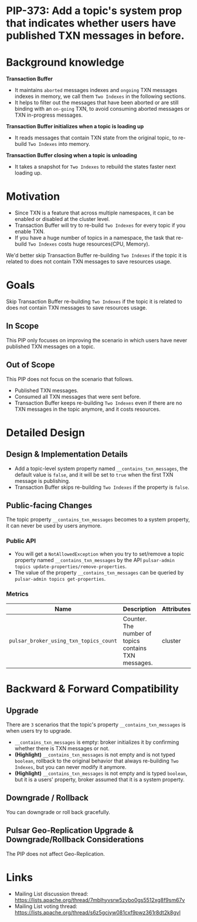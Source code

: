 # PIP-373: Add a topic's system prop that indicates whether users have published TXN messages in before.

# Background knowledge

**Transaction Buffer**
- It maintains `aborted` messages indexes and `ongoing` TXN messages indexes in memory, we call them `Two Indexes` in the following sections.
- It helps to filter out the messages that have been aborted or are still binding with an `on-going` TXN, to avoid consuming aborted messages or TXN in-progress messages.

**Transaction Buffer initializes when a topic is loading up**
- It reads messages that contain TXN state from the original topic, to re-build `Two Indexes` into memory.

**Transaction Buffer closing when a topic is unloading**
- It takes a snapshot for `Two Indexes` to rebuild the states faster next loading up.

# Motivation

- Since TXN is a feature that across multiple namespaces, it can be enabled or disabled at the cluster level.
- Transaction Buffer will try to re-build `Two Indexes` for every topic if you enable TXN.
- If you have a huge number of topics in a namespace, the task that re-build `Two Indexes` costs huge resources(CPU, Memory).

We'd better skip Transaction Buffer re-building `Two Indexes` if the topic it is related to does not contain TXN messages to save resources usage.

# Goals

Skip Transaction Buffer re-building `Two Indexes` if the topic it is related to does not contain TXN messages to save resources usage.

## In Scope

This PIP only focuses on improving the scenario in which users have never published TXN messages on a topic.

## Out of Scope

This PIP does not focus on the scenario that follows.
- Published TXN messages.
- Consumed all TXN messages that were sent before.
- Transaction Buffer keeps re-building `Two Indexes` even if there are no TXN messages in the topic anymore, and it costs resources.

# Detailed Design

## Design & Implementation Details

- Add a topic-level system property named `__contains_txn_messages`, the default value is `false`, and it will be set to `true` when the first TXN message is publishing.
- Transaction Buffer skips re-building `Two Indexes` if the property is `false`.

## Public-facing Changes

The topic property `__contains_txn_messages` becomes to a system property, it can never be used by users anymore. 

### Public API
- You will get a `NotAllowedException` when you try to set/remove a topic property named `__contains_txn_messages` by the API `pulsar-admin topics update-properties/remove-properties`.
- The value of the property `__contains_txn_messages` can be queried by `pulsar-admin topics get-properties`.


### Metrics
| Name                                       | Description                                         | Attributes | Units|
|--------------------------------------------|-----------------------------------------------------| --- | --- |
| `pulsar_broker_using_txn_topics_count` | Counter. The number of topics contains TXN messages. | cluster | - |

# Backward & Forward Compatibility

## Upgrade

There are `3` scenarios that the topic's property `__contains_txn_messages` is when users try to upgrade.
- `__contains_txn_messages` is empty: broker initializes it by confirming whether there is TXN messages or not.
- **(Highlight)** `__contains_txn_messages` is not empty and is not typed `boolean`, rollback to the original behavior that always re-building `Two Indexes`, but you can never modify it anymore.
- **(Highlight)** `__contains_txn_messages` is not empty and is typed `boolean`, but it is a users' property, broker assumed that it is a system property.

## Downgrade / Rollback

You can downgrade or roll back gracefully.

## Pulsar Geo-Replication Upgrade & Downgrade/Rollback Considerations

The PIP does not affect Geo-Replication.

# Links
* Mailing List discussion thread: https://lists.apache.org/thread/7mblhyvsrw5zybo0gs5512xg8f9sm67v
* Mailing List voting thread: https://lists.apache.org/thread/s6z5gcjyw081cxf9pwz361r8dt2k8gvl
